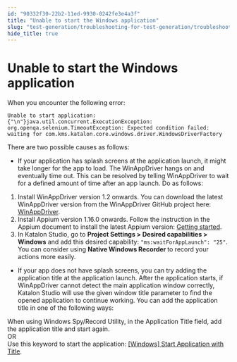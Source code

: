 ```yaml
---
id: "90332f30-22b2-11ed-9930-0242fe3e4a3f"
title: "Unable to start the Windows application"
slug: "test-generation/troubleshooting-for-test-generation/troubleshoot-windows-automated-testing/unable-to-start-the-windows-application"
hide_title: true
---
```


# <a id="troubleshooting-5311" class="anchor_top_offset"/><a id="ariaid-title1" class="anchor_top_offset"/>Unable to start the Windows application

<section xmlns="http://www.w3.org/1999/xhtml" className="section condition"><div className="p">When you encounter the following  error: <pre className="pre codeblock"><code>Unable to start application:{"\n"}java.util.concurrent.ExecutionException: org.openqa.selenium.TimeoutException: Expected condition failed: waiting for com.kms.katalon.core.windows.driver.WindowsDriverFactory</code></pre></div><p className="p">There are two possible causes as follows:</p></section> 
<div xmlns="http://www.w3.org/1999/xhtml" className="bodydiv troubleSolution"><section className="section cause"><div className="p"><ul className="ul"><li className="li"><p className="p">If your application has splash screens at the application launch, it might take longer for the app to load. The WinAppDriver  hangs on and eventually time out. This can be resolved by telling WinAppDriver to wait for a defined amount of time after an app launch. Do as follows:</p></li></ul></div></section><section className="section remedy"><ol className="ol steps"><li className="li step stepexpand"><span className="ph cmd">Install WinAppDriver version 1.2 onwards. You can download the
          latest WinAppDriver version from the WinAppDriver GitHub project
          here: <a className="xref j-external-link" href="https://github.com/microsoft/WinAppDriver" target="_blank">WinAppDriver</a>.</span></li><li className="li step stepexpand"><span className="ph cmd">Install Appium version 1.16.0 onwards. Follow the instruction in
          the Appium document to install the latest Appium version: <a className="xref j-external-link" href="http://appium.io/docs/en/about-appium/getting-started/#installing-appium" target="_blank">Getting started</a>.</span></li><li className="li step stepexpand"><span className="ph cmd">In Katalon Studio, go to <strong className="ph b">Project Settings &gt; Desired
            capabilities &gt; Windows</strong> and add this desired
          capability: <code className="ph codeph">"ms:waitForAppLaunch": "25"</code>.</span><div className="itemgroup info">You can consider using <strong className="ph b">Native Windows Recorder </strong>to record your actions more easily.</div></li></ol></section></div>
<div xmlns="http://www.w3.org/1999/xhtml" className="bodydiv troubleSolution"><section className="section cause"><div className="p"><ul className="ul"><li className="li"><p className="p">If your app does not have splash screens, you can try adding the application title at the application launch. After the application starts, if WinAppDriver cannot detect the main application window correctly, Katalon Studio will use the given window title parameter to find the opened application to continue working. You can add the application title in one of the following ways:</p></li></ul></div></section><section className="section remedy"><div className="li step p"><span className="ph cmd">When using Windows Spy/Record Utility, in the  <span className="ph uicontrol">Application Title</span> field, add the application title and start again.</span><div className="itemgroup info">OR</div><div className="itemgroup info">Use this keyword to start the application: <a className="xref" href="/docs/test-generation/keywords/keyword-description-in-katalon-studio/windows-keywords/windows-start-application-with-title">[Windows] Start Application with Title</a>.</div></div></section></div>
